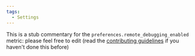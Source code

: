 ```yaml
---
tags:
  - Settings
---
```


This is a stub commentary for the `preferences.remote_debugging_enabled` metric: please feel free to edit (read the
[contributing guidelines](https://github.com/mozilla/glean-annotations/blob/main/CONTRIBUTING.md)
if you haven't done this before)
